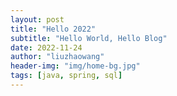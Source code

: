 ```yaml
---
layout: post
title: "Hello 2022"
subtitle: "Hello World, Hello Blog"
date: 2022-11-24
author: "liuzhaowang"
header-img: "img/home-bg.jpg"
tags: [java, spring, sql]
---
```

